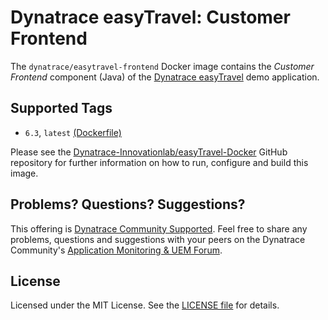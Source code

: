 # Dynatrace easyTravel: Customer Frontend

The `dynatrace/easytravel-frontend` Docker image contains the *Customer Frontend* component (Java) of the [Dynatrace easyTravel](https://community.dynatrace.com/community/display/DL/Demo+Applications+-+easyTravel) demo application.

## Supported Tags

- `6.3`, `latest` [(Dockerfile)](https://github.com/dynatrace-innovationlab/easyTravel-Docker/blob/master/frontend/Dockerfile)

Please see the [Dynatrace-Innovationlab/easyTravel-Docker](https://github.com/dynatrace-innovationlab/easyTravel-Docker) GitHub repository for further information on how to run, configure and build this image.

## Problems? Questions? Suggestions?

This offering is [Dynatrace Community Supported](https://community.dynatrace.com/community/display/DL/Support+Levels#SupportLevels-Communitysupported/NotSupportedbyDynatrace(providedbyacommunitymember)). Feel free to share any problems, questions and suggestions with your peers on the Dynatrace Community's [Application Monitoring & UEM Forum](https://answers.dynatrace.com/spaces/146/index.html).

## License

Licensed under the MIT License. See the [LICENSE file](https://github.com/dynaTrace/Dynatrace-Docker/blob/master/LICENSE) for details.